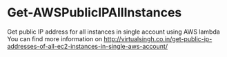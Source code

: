 # Get-AWSPublicIPAllInstances

Get public IP address for all instances in single account using AWS lambda
You can find more information on http://virtualsingh.co.in/get-public-ip-addresses-of-all-ec2-instances-in-single-aws-account/
